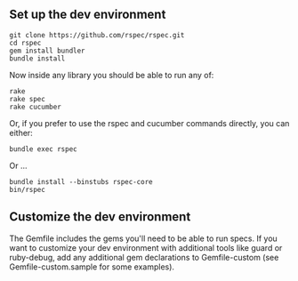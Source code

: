 ## Set up the dev environment

```shell
git clone https://github.com/rspec/rspec.git
cd rspec
gem install bundler
bundle install
```

Now inside any library you should be able to run any of:

```shell
rake
rake spec
rake cucumber
```

Or, if you prefer to use the rspec and cucumber commands directly, you can either:

```shell
bundle exec rspec
```

Or ...

```shell
bundle install --binstubs rspec-core
bin/rspec
```

## Customize the dev environment

The Gemfile includes the gems you'll need to be able to run specs. If you want
to customize your dev environment with additional tools like guard or
ruby-debug, add any additional gem declarations to Gemfile-custom (see
Gemfile-custom.sample for some examples).
